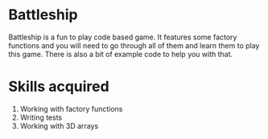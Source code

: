 # Battleship
Battleship is a fun to play code based game. It features some factory functions and you will need to go through all of them and learn them to play this game. There is also a bit of example code to help you with that.

# Skills acquired
1. Working with factory functions
2. Writing tests
3. Working with 3D arrays